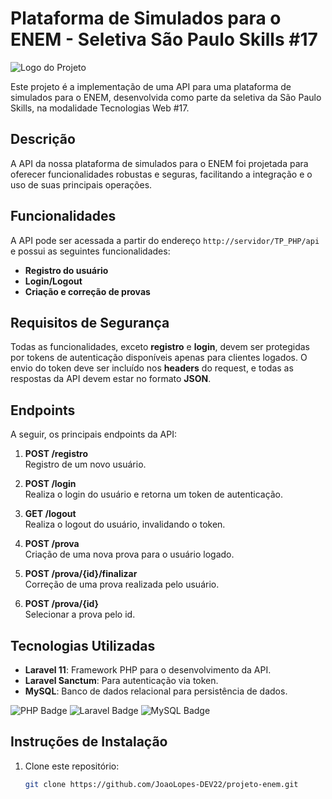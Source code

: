 # Plataforma de Simulados para o ENEM - Seletiva São Paulo Skills #17

![Logo do Projeto](https://www.fundacaojau.edu.br/imagens/noticias/254/a3a09b4a1050f06496c49f5e733b5715.jpg)

Este projeto é a implementação de uma API para uma plataforma de simulados para o ENEM, desenvolvida como parte da seletiva da São Paulo Skills, na modalidade Tecnologias Web #17.

## Descrição

A API da nossa plataforma de simulados para o ENEM foi projetada para oferecer funcionalidades robustas e seguras, facilitando a integração e o uso de suas principais operações.

## Funcionalidades

A API pode ser acessada a partir do endereço `http://servidor/TP_PHP/api` e possui as seguintes funcionalidades:

- **Registro do usuário**
- **Login/Logout**
- **Criação e correção de provas**

## Requisitos de Segurança

Todas as funcionalidades, exceto **registro** e **login**, devem ser protegidas por tokens de autenticação disponíveis apenas para clientes logados. O envio do token deve ser incluído nos **headers** do request, e todas as respostas da API devem estar no formato **JSON**.

## Endpoints

A seguir, os principais endpoints da API:

1. **POST /registro**  
   Registro de um novo usuário.

2. **POST /login**  
   Realiza o login do usuário e retorna um token de autenticação.

3. **GET /logout**  
   Realiza o logout do usuário, invalidando o token.

4. **POST /prova**  
   Criação de uma nova prova para o usuário logado.

5. **POST /prova/{id}/finalizar**  
   Correção de uma prova realizada pelo usuário.

6. **POST /prova/{id}**  
   Selecionar a prova pelo id.

## Tecnologias Utilizadas

- **Laravel 11**: Framework PHP para o desenvolvimento da API.
- **Laravel Sanctum**: Para autenticação via token.
- **MySQL**: Banco de dados relacional para persistência de dados.

![PHP Badge](https://img.shields.io/badge/PHP-777BB4?style=for-the-badge&logo=php&logoColor=white)
![Laravel Badge](https://img.shields.io/badge/Laravel-FF2D20?style=for-the-badge&logo=laravel&logoColor=white) 
![MySQL Badge](https://img.shields.io/badge/MySQL-4479A1?style=for-the-badge&logo=mysql&logoColor=white) 

## Instruções de Instalação

1. Clone este repositório:
   ```bash
   git clone https://github.com/JoaoLopes-DEV22/projeto-enem.git
